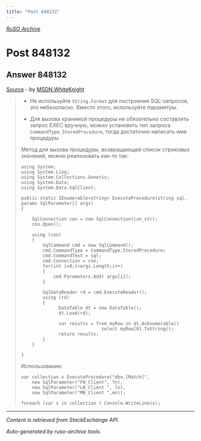 ```yaml
---
title: "Post 848132"
---
```

<p><i><a href="https://github.com/MSDN-WhiteKnight/ruso-archive/">RuSO Archive</a></i></p>
<h1>Post 848132</h1>
<h2>Answer 848132</h2>
<p><a href="https://ru.stackoverflow.com/a/848132/">Source</a> - by <a href="https://ru.stackoverflow.com/users/240512/msdn-whiteknight">MSDN.WhiteKnight</a></p>
<blockquote>
<ul>
<li><p>Не используйте <code>String.Format</code> для построения SQL-запросов, это небезопасно. Вместо этого, используйте параметры.</p></li>
<li><p>Для вызова хранимой процедуры не обязательно составлять запрос EXEC вручную, можно установить тип запроса <code>CommandType.StoredProcedure</code>, тогда достаточно написать имя процедуры</p></li>
</ul>

<p>Метод для вызова процедуры, возвращающей список строковых значений, можно реализовать как-то так:</p>

<pre><code>using System;
using System.Linq;
using System.Collections.Generic;
using System.Data;
using System.Data.SqlClient;

public static IEnumerable&lt;string&gt; ExecuteProcedure(string sql, params SqlParameter[] args)
{

    SqlConnection con = new SqlConnection(con_str);
    con.Open();

    using (con)
    {
        SqlCommand cmd = new SqlCommand();
        cmd.CommandType = CommandType.StoredProcedure;
        cmd.CommandText = sql;                
        cmd.Connection = con;
        for(int i=0;i&lt;args.Length;i++)
        {
            cmd.Parameters.Add( args[i]);                    
        }

        SqlDataReader rd = cmd.ExecuteReader();
        using (rd)
        {
              DataTable dt = new DataTable();
              dt.Load(rd);

              var results = from myRow in dt.AsEnumerable()
                              select myRow[0].ToString();
              return results;
        }
    }

}
</code></pre>

<p>Использование:</p>

<pre><code>var collection = ExecuteProcedure("dbo.[Match]", 
    new SqlParameter("FN_Client", fn), 
    new SqlParameter("LN_Client ", ln),
    new SqlParameter("MN_Сlient ",mn));

foreach (var s in collection ) Console.WriteLine(s);
</code></pre>

</blockquote>
<hr/>
<p><i>Content is retrieved from StackExchange API. </i></p>
<p><i>Auto-generated by ruso-archive tools. </i></p>

